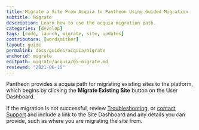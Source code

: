```yaml
---
title: Migrate a Site From Acquia to Pantheon Using Guided Migration
subtitle: Migrate
description: Learn how to use the acquia migration path.
categories: [develop]
tags: [code, launch, migrate, site, updates]
contributors: [wordsmither]
layout: guide
permalink: docs/guides/acquia/migrate
anchorid: migrate
editpath: migrate/acquia/05-migrate.md
reviewed: "2021-06-15"
---
```


Pantheon provides a acquia path for migrating existing sites to the platform, which begins by clicking the **Migrate Existing Site** button on the User Dashboard.

<Partial file="migrate/migrate-drupal.md" />

If the migration is not successful, review [Troubleshooting](troubleshooting), or [contact Support](/guides/support/contact-support/) and include a link to the Site Dashboard and any details you can provide, such as where you are migrating the site from.

